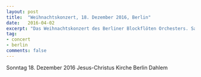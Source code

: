 ```yaml
---
layout: post
title:  "Weihnachtskonzert, 18. Dezember 2016, Berlin"
date:   2016-04-02
excerpt: "Das Weihnachtskonzert des Berliner Blockflöten Orchesters. Save the date!"
tag:
- concert 
- berlin
comments: false
---
```


Sonntag 18. Dezember 2016
Jesus-Christus Kirche Berlin Dahlem
